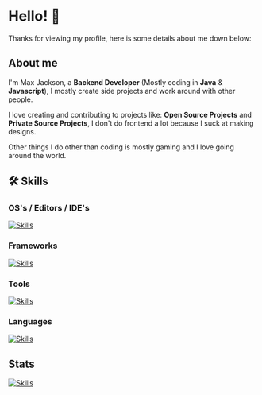 # Hello! 👋
Thanks for viewing my profile, here is some details about me down below:

## About me
I'm Max Jackson, a **Backend Developer** (Mostly coding in **Java** & **Javascript**), I mostly create side projects and work around with other people.  
  
I love creating and contributing to projects like: **Open Source Projects** and **Private Source Projects**, I don't do frontend a lot because I suck at making designs.  
  
Other things I do other than coding is mostly gaming and I love going around the world.

## 🛠️ Skills

### OS's / Editors / IDE's
[![Skills](https://github-widgetbox.vercel.app/api/skills?theme=carbon&software=linux,windows,vscode)]()

### Frameworks
[![Skills](https://github-widgetbox.vercel.app/api/skills?frameworks=express,electron,dotnetcore&theme=carbon)]()

### Tools
[![Skills](https://github-widgetbox.vercel.app/api/skills?tools=git,docker,npm,yearn,nodejs,mongodb,gradle,apache,prettier&theme=carbon)]()

### Languages
[![Skills](https://github-widgetbox.vercel.app/api/skills?frameworks=js,ts,java,python,csharp,lua,markdown,json&theme=carbon)]()

## Stats
[![Skills](https://github-widgetbox.vercel.app/api/profile?username=maxjackson2&data=followers,repositories,stars,commits%theme=carbon)]()

